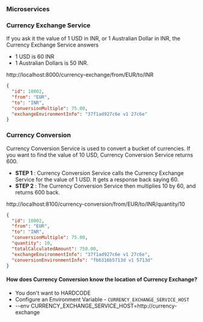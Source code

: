 ### Microservices

### Currency Exchange Service

If you ask it the value of 1 USD in INR, or 1 Australian Dollar in INR, the Currency Exchange Service answers 
- 1 USD is 60 INR
- 1 Australian Dollars is 50 INR. 

http://localhost:8000/currency-exchange/from/EUR/to/INR

```json
{
  "id": 10002,
  "from": "EUR",
  "to": "INR",
  "conversionMultiple": 75.00,
  "exchangeEnvironmentInfo": "37f1ad927c6e v1 27c6e"
}
```

### Currency Conversion

Currency Conversion Service is used to convert a bucket of currencies. If you want to find the value of 10 USD, Currency Conversion Service returns 600. 
- **STEP 1** : Currency Conversion Service calls the Currency Exchange Service for the value of 1 USD. It gets a response back saying 60.
- **STEP 2** : The Currency Conversion Service then multiplies 10 by 60, and returns 600 back. 

http://localhost:8100/currency-conversion/from/EUR/to/INR/quantity/10

```json
{
  "id": 10002,
  "from": "EUR",
  "to": "INR",
  "conversionMultiple": 75.00,
  "quantity": 10,
  "totalCalculatedAmount": 750.00,
  "exchangeEnvironmentInfo": "37f1ad927c6e v1 27c6e",
  "conversionEnvironmentInfo": "fb6316b5713d v1 5713d"
}
```

#### How does Currency Conversion know the location of Currency Exchange?
- You don't want to HARDCODE
- Configure an Environment Variable - `CURRENCY_EXCHANGE_SERVICE_HOST`
- --env CURRENCY_EXCHANGE_SERVICE_HOST=http://currency-exchange

